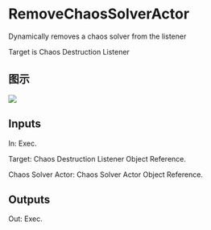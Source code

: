 # RemoveChaosSolverActor

Dynamically removes a chaos solver from the listener

Target is Chaos Destruction Listener

## 图示

![]($-20221218-18415180.png)

## Inputs

In: Exec.

Target: Chaos Destruction Listener Object Reference.

Chaos Solver Actor: Chaos Solver Actor Object Reference.  

## Outputs

Out: Exec.

